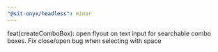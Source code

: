 ```yaml
---
"@sit-onyx/headless": minor
---
```


feat(createComboBox): open flyout on text input for searchable combo boxes. Fix close/open bug when selecting with space
